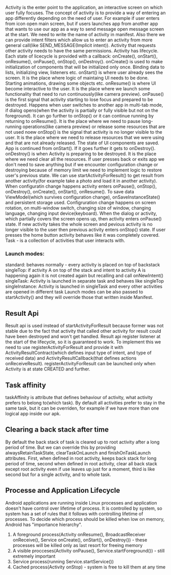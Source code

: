 Activity is the enter point to the application, an interactive screen on which user fully focuses.
The concept of activity is to provide a way of entering an app differently depending on the need of
user. For example if user enters from icon open main screen, but if users launches app from another
app that wants to use our app as a way to send message open message screen at the start. We need to
write the name of activity in manifest. Also there we can provide intent filters which allow us to
enter an activity from more general call(like SEND_MESSAGE(Implicit intent)). Activity that requests
other activity needs to have the same permissions.
Activity has lifecycle. Each state of licecycle is provided with a callback: onCreate(), onStart(),
onResume(), onPause(), onStop(), onDestroy(). 
onCreate() is used to make initialization of components that will be initialized only once. Binding
data to lists, initializing view, listeners etc.
onStart() is where user already sees the screen. It is the place where logic of maintaing UI needs to
be done. Starting animations, drawing some objects etc.
onResume() is where UI become interactive to the user. It is the place where we launch some 
functionality that need to run continuously(like camera preview).
onPause() is the first signal that activity starting to lose focus and prepared to be destroyed. 
Happens when user switches to another app in multi-tab mode, if dialog opens(when the activity is
partially or fully visible but not on the foreground). It can go further to onStop() or it can
continue running by returning to onResume(). It is the place where we need to pause long-running
operations(like camera preview) or release some resources that are not used noew
onStop() is the signal that activity is no longer visible to the user. It is the place where we need
to release resources that we were using and that are not already released. The state of UI components
are saved. App is continued from onStart(). If it goes further it gets to onDestroy().
onDestroy() is when Activity is preparing to be destroyed. It is the place where we need clear all
the resources. If user presses back or exits app we don't need to save anything but if we encounter
configuration change or destroying because of memory limit we need to implement logic to restore
user's previous state.
We can use startActivityForResult() to get result from another activity(for example take a photo and load it in another activity).
When configuratin change happens activity enters onPause(), onStop(), onDestroy(), onCreate(), onStart(), onResume(). To save data ViewModel(which survives configuration change), onSaveInstanceState() and persistent storage used. 
Configruration change happens on screen rotation, on multi-window switch, changing size of window, changing language, changing input device(keyboard).
When the dialog or activity, which partially covers the screen opens up, then activity enters onPause() state. If new activity takes the whole screen and pevious activity is no longer visible to the user then previous activity enters onStop() state. If user presses the home button activity behaves like it was completely covered.
Task - is a collection of activities that user interacts with.
### Launch modes:
standard: behaves normally - every activity is placed on top of backstack
singleTop: if activity A on top of the stack and intent to activity A is happening again it is not created again but recalling and call onNewIntent()
singleTask: Activity is launched in separate task and behaves like singleTop
singleInstance: Activity is launched in singleTask and every other activities are opened in different task
Launch modes can be also passed to startActivity() and they will override those that written inside Manifest.

## Result Api
Result api is used instead of startActivityForResult because former was not stable due to the fact that activity that called other activity for result could have been destroyed and won't get handled. Result api register listener at the start of the lifecycle, so it is guaranteed to work. To implement this we need to use registerActivityForResult and provide it with ActivityResultContract(which defines input type of intent, and type of received data) and ActivityResultCallback(that defines actions onReceiveResult). registerActivityForResult can be launched only when Activity is at state CREATED and further.

## Task affinity
taskAffinity is attribute that defines behaviour of activity, what activity prefers to belong to(which task). By default all activities prefer to stay in the same task, but it can be overriden, for example if we have more than one logical app inside our apk.

## Clearing a back stack after time
By default the back stack of task is cleared up to root activity after a long period of time. But we can override this by providing alwaysRetainTaskState,
clearTaskOnLaunch and finishOnTaskLaunch attributes. First, when defined in root activity, keeps back stack for long period of time, second when defined in root activity, clear all back stack except root activity even if use leaves up just for a moment, third is like second but for a single activity, and to whole task.

## Processe and Application Lifecycle
Android applications are running inside Linux processes and application doesn't have control over lifetime of process. It is controlled by system, so system has a set of rules that it follows with controlling lifetime of processes. To decide which process should be killed when low on memory, Android has "importance hierarchy". 
1. A foreground process(Activity onResume(), BroadcastReceiver onReceive(), Service onCreate(), onStart(), onDestroy()) - these processes will be killed only as last resort for freeing memory
2. A visible procceses(Activity onPause(), Service.startForeground()) - still extremely important
3. Service process(running Service.startService())
4. Cached process(Activity onStop) - system is free to kill them at any time 